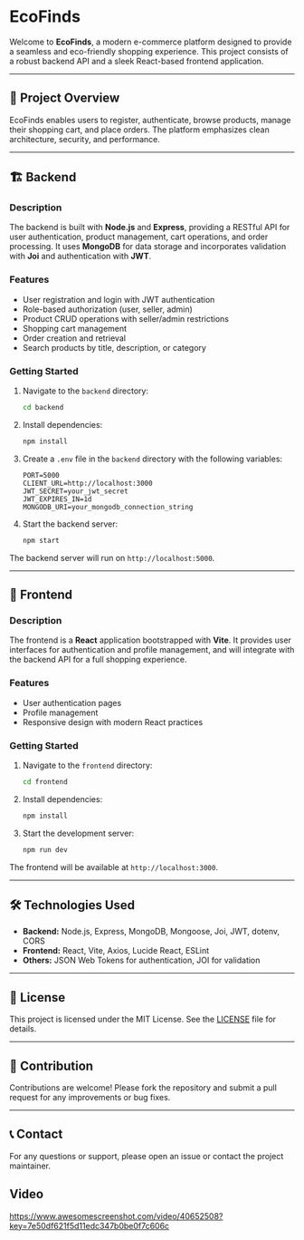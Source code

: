 # EcoFinds

Welcome to **EcoFinds**, a modern e-commerce platform designed to provide a seamless and eco-friendly shopping experience. This project consists of a robust backend API and a sleek React-based frontend application.

---

## 🚀 Project Overview

EcoFinds enables users to register, authenticate, browse products, manage their shopping cart, and place orders. The platform emphasizes clean architecture, security, and performance.

---

## 🏗️ Backend

### Description

The backend is built with **Node.js** and **Express**, providing a RESTful API for user authentication, product management, cart operations, and order processing. It uses **MongoDB** for data storage and incorporates validation with **Joi** and authentication with **JWT**.

### Features

- User registration and login with JWT authentication
- Role-based authorization (user, seller, admin)
- Product CRUD operations with seller/admin restrictions
- Shopping cart management
- Order creation and retrieval
- Search products by title, description, or category

### Getting Started

1. Navigate to the `backend` directory:
   ```bash
   cd backend
   ```

2. Install dependencies:
   ```bash
   npm install
   ```

3. Create a `.env` file in the `backend` directory with the following variables:
   ```
   PORT=5000
   CLIENT_URL=http://localhost:3000
   JWT_SECRET=your_jwt_secret
   JWT_EXPIRES_IN=1d
   MONGODB_URI=your_mongodb_connection_string
   ```

4. Start the backend server:
   ```bash
   npm start
   ```

The backend server will run on `http://localhost:5000`.

---

## 🎨 Frontend

### Description

The frontend is a **React** application bootstrapped with **Vite**. It provides user interfaces for authentication and profile management, and will integrate with the backend API for a full shopping experience.

### Features

- User authentication pages
- Profile management
- Responsive design with modern React practices

### Getting Started

1. Navigate to the `frontend` directory:
   ```bash
   cd frontend
   ```

2. Install dependencies:
   ```bash
   npm install
   ```

3. Start the development server:
   ```bash
   npm run dev
   ```

The frontend will be available at `http://localhost:3000`.

---

## 🛠️ Technologies Used

- **Backend:** Node.js, Express, MongoDB, Mongoose, Joi, JWT, dotenv, CORS
- **Frontend:** React, Vite, Axios, Lucide React, ESLint
- **Others:** JSON Web Tokens for authentication, JOI for validation

---

## 📄 License

This project is licensed under the MIT License. See the [LICENSE](LICENSE) file for details.

---

## 🙌 Contribution

Contributions are welcome! Please fork the repository and submit a pull request for any improvements or bug fixes.

---

## 📞 Contact

For any questions or support, please open an issue or contact the project maintainer.

## Video


https://www.awesomescreenshot.com/video/40652508?key=7e50df621f5d11edc347b0be0f7c606c
